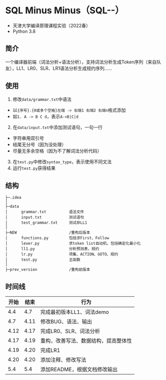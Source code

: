  # SQL Minus Minus（SQL--）
 - 天津大学编译原理课程实验（2022春）
 - Python 3.8
## 简介
 一个编译器前端（词法分析+语法分析），支持词法分析生成Token序列（来自队友），LL1、LR0、SLR、LR1语法分析生成规约序列......
## 使用
 1. 修改`data/grammar.txt`中语法 
 - 以`{序号}.{0或多个空格}左端 -> 右端1 右端2 右端n`格式添加
 - 如`1. A -> B C d`，表示`A->B|C|d`
2. 在`data/input.txt`中添加测试语句，一句一行
- 字符串用双引号
- 结尾无分号（因为没处理）
- 尽量无多余空格（因为不了解词法分析代码）
3. 在`test.py`中修改`syntax_type`，表示使用不同文法
4. 运行`test.py`获得结果
## 结构
 ```
├─.idea
│
├─data
│      grammar.txt          语法文件
│      input.txt            测试语句
│      test_grammar.txt     测试非LL1
│
├─NEW                       /重构后版本
│      functions.py         包括求First、Follow
│      lexer.py             求token list自动机，包括确定化最小化
│      ll1.py               分析预测表，规约
│      lr.py                项集、ACTION、GOTO、规约
│      test.py              主函数
│
├─prev_version              /重构前版本
 ```
## 时间线

| 开始   | 结束   | 行为                 |
|------|------|--------------------|
| 4.4  | 4.7  | 完成最初版本LL1、词法demo   |
| 4.7  | 4.11 | 修改BUG、语法、输出        |
| 4.12 | 4.17 | 完成LR0、SLR、词法分析     |
| 4.17 | 4.19 | 重构，改善写法、数据结构，提高整体性 |
| 4.19 | 4.20 | 完成LR1              |
| 4.20 | 4.20 | 添加注释、修改写法          |
| 5.4  | 5.4  | 添加README，根据文档修改输出  |
